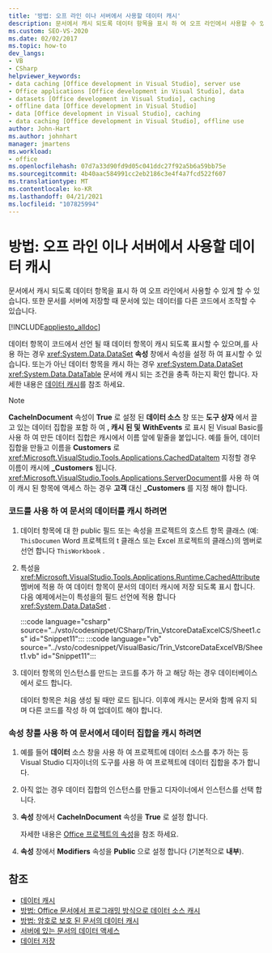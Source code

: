 ```yaml
---
title: '방법: 오프 라인 이나 서버에서 사용할 데이터 캐시'
description: 문서에서 캐시 되도록 데이터 항목을 표시 하 여 오프 라인에서 사용할 수 있도록 합니다. 이렇게 하면 다른 코드에서 문서의 데이터를 조작할 수 있습니다.
ms.custom: SEO-VS-2020
ms.date: 02/02/2017
ms.topic: how-to
dev_langs:
- VB
- CSharp
helpviewer_keywords:
- data caching [Office development in Visual Studio], server use
- Office applications [Office development in Visual Studio], data
- datasets [Office development in Visual Studio], caching
- offline data [Office development in Visual Studio]
- data [Office development in Visual Studio], caching
- data caching [Office development in Visual Studio], offline use
author: John-Hart
ms.author: johnhart
manager: jmartens
ms.workload:
- office
ms.openlocfilehash: 07d7a33d90fd9d05c041ddc27f92a5b6a59bb75e
ms.sourcegitcommit: 4b40aac584991cc2eb2186c3e4f4a7fcd522f607
ms.translationtype: MT
ms.contentlocale: ko-KR
ms.lasthandoff: 04/21/2021
ms.locfileid: "107825994"
---
```

# <a name="how-to-cache-data-for-use-offline-or-on-a-server"></a>방법: 오프 라인 이나 서버에서 사용할 데이터 캐시
  문서에서 캐시 되도록 데이터 항목을 표시 하 여 오프 라인에서 사용할 수 있게 할 수 있습니다. 또한 문서를 서버에 저장할 때 문서에 있는 데이터를 다른 코드에서 조작할 수 있습니다.

 [!INCLUDE[appliesto_alldoc](../vsto/includes/appliesto-alldoc-md.md)]

 데이터 항목이 코드에서 선언 될 때 데이터 항목이 캐시 되도록 표시할 수 있으며,를 사용 하는 경우 <xref:System.Data.DataSet> **속성** 창에서 속성을 설정 하 여 표시할 수 있습니다. 또는가 아닌 데이터 항목을 캐시 하는 경우 <xref:System.Data.DataSet> <xref:System.Data.DataTable> 문서에 캐시 되는 조건을 충족 하는지 확인 합니다. 자세한 내용은 [데이터 캐시](../vsto/caching-data.md)를 참조 하세요.

> [!NOTE]
> **CacheInDocument** 속성이 **True** 로 설정 된 **데이터 소스** 창 또는 **도구 상자** 에서 끌고 있는 데이터 집합을 포함 하 여 **, 캐시 된 및** **WithEvents** 로 표시 된 Visual Basic를 사용 하 여 만든 데이터 집합은 캐시에서 이름 앞에 밑줄을 붙입니다. 예를 들어, 데이터 집합을 만들고 이름을 **Customers** 로 <xref:Microsoft.VisualStudio.Tools.Applications.CachedDataItem> 지정할 경우 이름이 캐시에 **_Customers** 됩니다. <xref:Microsoft.VisualStudio.Tools.Applications.ServerDocument>를 사용 하 여이 캐시 된 항목에 액세스 하는 경우 **고객** 대신 **_Customers** 를 지정 해야 합니다.

### <a name="to-cache-data-in-the-document-using-code"></a>코드를 사용 하 여 문서의 데이터를 캐시 하려면

1. 데이터 항목에 대 한 public 필드 또는 속성을 프로젝트의 호스트 항목 클래스 (예: `ThisDocumen` Word 프로젝트의 t 클래스 또는 Excel 프로젝트의 클래스)의 멤버로 선언 합니다 `ThisWorkbook` .

2. 특성을 <xref:Microsoft.VisualStudio.Tools.Applications.Runtime.CachedAttribute> 멤버에 적용 하 여 데이터 항목이 문서의 데이터 캐시에 저장 되도록 표시 합니다. 다음 예제에서는이 특성을의 필드 선언에 적용 합니다 <xref:System.Data.DataSet> .

     :::code language="csharp" source="../vsto/codesnippet/CSharp/Trin_VstcoreDataExcelCS/Sheet1.cs" id="Snippet11":::
     :::code language="vb" source="../vsto/codesnippet/VisualBasic/Trin_VstcoreDataExcelVB/Sheet1.vb" id="Snippet11":::

3. 데이터 항목의 인스턴스를 만드는 코드를 추가 하 고 해당 하는 경우 데이터베이스에서 로드 합니다.

     데이터 항목은 처음 생성 될 때만 로드 됩니다. 이후에 캐시는 문서와 함께 유지 되며 다른 코드를 작성 하 여 업데이트 해야 합니다.

### <a name="to-cache-a-dataset-in-the-document-by-using-the-properties-window"></a>속성 창를 사용 하 여 문서에서 데이터 집합을 캐시 하려면

1. 예를 들어 **데이터** 소스 창을 사용 하 여 프로젝트에 데이터 소스를 추가 하는 등 Visual Studio 디자이너의 도구를 사용 하 여 프로젝트에 데이터 집합을 추가 합니다.

2. 아직 없는 경우 데이터 집합의 인스턴스를 만들고 디자이너에서 인스턴스를 선택 합니다.

3. **속성** 창에서 **CacheInDocument** 속성을 **True** 로 설정 합니다.

     자세한 내용은 [Office 프로젝트의 속성](../vsto/properties-in-office-projects.md)을 참조 하세요.

4. **속성** 창에서 **Modifiers** 속성을 **Public** 으로 설정 합니다 (기본적으로 **내부**).

## <a name="see-also"></a>참조
- [데이터 캐시](../vsto/caching-data.md)
- [방법: Office 문서에서 프로그래밍 방식으로 데이터 소스 캐시](../vsto/how-to-programmatically-cache-a-data-source-in-an-office-document.md)
- [방법: 암호로 보호 된 문서의 데이터 캐시](../vsto/how-to-cache-data-in-a-password-protected-document.md)
- [서버에 있는 문서의 데이터 액세스](../vsto/accessing-data-in-documents-on-the-server.md)
- [데이터 저장](../data-tools/save-data-back-to-the-database.md)
